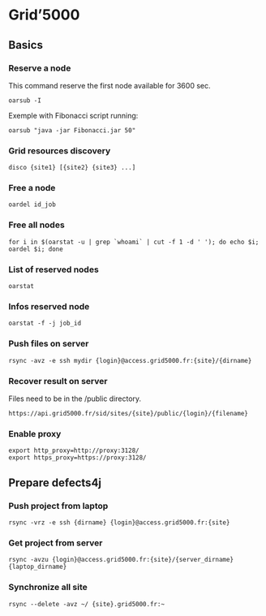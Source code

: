 # Grid’5000

## Basics

### Reserve a node

This command reserve the first node available for 3600 sec.

```
oarsub -I
```

Exemple with Fibonacci script running:

```
oarsub "java -jar Fibonacci.jar 50"
```

### Grid resources discovery

```
disco {site1} [{site2} {site3} ...]
```

### Free a node

```
oardel id_job
```

### Free all nodes
```
for i in $(oarstat -u | grep `whoami` | cut -f 1 -d ' '); do echo $i; oardel $i; done
```

### List of reserved nodes

```
oarstat
```

### Infos reserved node

```
oarstat -f -j job_id
```

### Push files on server

```
rsync -avz -e ssh mydir {login}@access.grid5000.fr:{site}/{dirname}
```

### Recover result on server
Files need to be in the /public directory.

```
https://api.grid5000.fr/sid/sites/{site}/public/{login}/{filename}
```

### Enable proxy

```
export http_proxy=http://proxy:3128/
export https_proxy=https://proxy:3128/
```

## Prepare defects4j

### Push project from laptop

```
rsync -vrz -e ssh {dirname} {login}@access.grid5000.fr:{site}
```

### Get project from server

```
rsync -avzu {login}@access.grid5000.fr:{site}/{server_dirname} {laptop_dirname}
```

### Synchronize all site

```
rsync --delete -avz ~/ {site}.grid5000.fr:~
```
